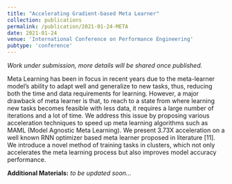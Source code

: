 ```yaml
---
title: "Accelerating Gradient-based Meta Learner"
collection: publications
permalink: /publication/2021-01-24-META
date: 2021-01-24
venue: 'International Conference on Performance Engineering'
pubtype: 'conference'
---
```


*Work under submission, more details will be shared once published.*

Meta Learning has been in focus in recent years due to the meta-learner model’s ability to adapt well and generalize to new tasks, thus, reducing both the time and data requirements for learning. However, a major drawback of meta learner is that, to reach to a state from where learning new tasks becomes feasible with less data, it requires a large number of iterations and a lot of time. We address this issue by proposing various acceleration techniques to speed up meta learning algorithms such as MAML (Model Agnostic Meta Learning). We present 3.73X acceleration on a well known
RNN optimizer based meta learner proposed in literature [11]. We introduce a novel method of training tasks in clusters, which not only accelerates the meta learning process but also improves model
accuracy performance.

**Additional Materials:** *to be updated soon...*
